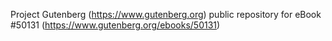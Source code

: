 Project Gutenberg (https://www.gutenberg.org) public repository for
eBook #50131 (https://www.gutenberg.org/ebooks/50131)
